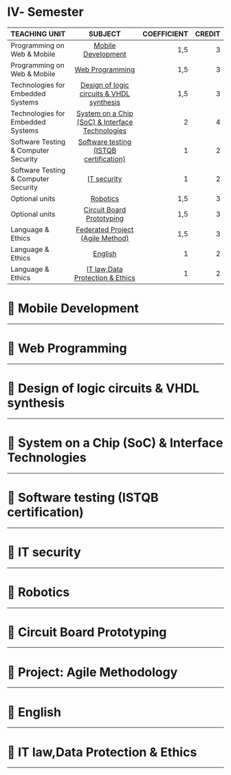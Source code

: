 # Ⅳ- Semester
| TEACHING UNIT                | SUBJECT                      | COEFFICIENT |CREDIT    |
|:--------                     |:--------:                    | --------:   |--------: |
| Programming on Web & Mobile                 | 	[Mobile Development]()                    |     1,5  |    3 |
| Programming on Web & Mobile                 | [Web Programming]()                     |     1,5  |    3 |
| Technologies for Embedded Systems                     | [Design of logic circuits & VHDL synthesis]()      |     1,5    |    3 |
| Technologies for Embedded Systems                     | 	[System on a Chip (SoC) & Interface Technologies]()          |     2    |    4 |   
| Software Testing & Computer Security        | 	[Software testing (ISTQB certification)]()             |     1    |    2 |
| Software Testing & Computer Security       | 	[IT security]()         |     1  |    2 |
| Optional units    | [Robotics]() |     1,5    |   3 |
| Optional units   | 	[Circuit Board Prototyping]()         |     1,5  |    3 |
| Language & Ethics| [Federated Project (Agile Method)]()                     |     1,5    |    3 |
| Language & Ethics | [English]()   |     1    |    2 |
| Language & Ethics |	[IT law,Data Protection & Ethics]()     |     1    |    2 |



# 📖 Mobile Development

---

# 📖 Web Programming 

---

# 📖 Design of logic circuits & VHDL synthesis


---

# 📖 System on a Chip (SoC) & Interface Technologies

---

# 📖 Software testing (ISTQB certification)

---

# 📖 IT security

---

# 📖 Robotics

---

# 📖 Circuit Board Prototyping 

---

# 📖 Project: Agile Methodology

---

# 📖 English

---

# 📖 IT law,Data Protection & Ethics

---


